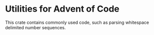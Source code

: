 # Utilities for Advent of Code

This crate contains commonly used code, such as parsing whitespace delimited number sequences.
